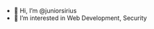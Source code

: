 - 👋 Hi, I’m @juniorsirius
- 👀 I’m interested in Web Development, Security

<!---
juniorsirius/juniorsirius is a ✨ special ✨ repository because its `README.md` (this file) appears on your GitHub profile.
You can click the Preview link to take a look at your changes.
--->
